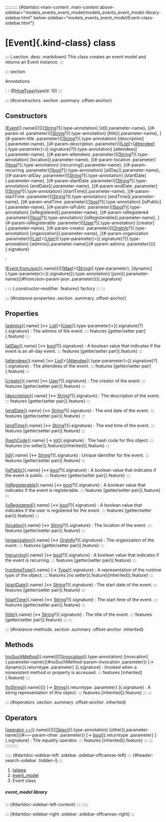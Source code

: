 :::::::::: {#dartdoc-main-content .main-content above-sidebar="models_events_event_model/models_events_event_model-library-sidebar.html" below-sidebar="models_events_event_model/Event-class-sidebar.html"}
<div>

# [Event]{.kind-class} class

</div>

::: {.section .desc .markdown}
This class creates an event model and returns an Event instance.
:::

::: section

Annotations

:   -   @[HiveType](https://pub.dev/documentation/hive/2.2.3/hive/HiveType-class.html)(typeId:
        10)
:::

::: {#constructors .section .summary .offset-anchor}
## Constructors

[[Event](../models_events_event_model/Event/Event.html)]{.name}[({[[[String](https://api.flutter.dev/flutter/dart-core/String-class.html)?]{.type-annotation} [id]{.parameter-name}, ]{#-param-id .parameter}[[[String](https://api.flutter.dev/flutter/dart-core/String-class.html)?]{.type-annotation} [title]{.parameter-name}, ]{#-param-title .parameter}[[[String](https://api.flutter.dev/flutter/dart-core/String-class.html)?]{.type-annotation} [description]{.parameter-name}, ]{#-param-description .parameter}[[[List](https://api.flutter.dev/flutter/dart-core/List-class.html)[\<[[Attendee](../models_events_event_model/Attendee-class.html)]{.type-parameter}\>]{.signature}?]{.type-annotation} [attendees]{.parameter-name}, ]{#-param-attendees .parameter}[[[String](https://api.flutter.dev/flutter/dart-core/String-class.html)?]{.type-annotation} [location]{.parameter-name}, ]{#-param-location .parameter}[[[bool](https://api.flutter.dev/flutter/dart-core/bool-class.html)?]{.type-annotation} [recurring]{.parameter-name}, ]{#-param-recurring .parameter}[[[bool](https://api.flutter.dev/flutter/dart-core/bool-class.html)?]{.type-annotation} [allDay]{.parameter-name}, ]{#-param-allDay .parameter}[[[String](https://api.flutter.dev/flutter/dart-core/String-class.html)?]{.type-annotation} [startDate]{.parameter-name}, ]{#-param-startDate .parameter}[[[String](https://api.flutter.dev/flutter/dart-core/String-class.html)?]{.type-annotation} [endDate]{.parameter-name}, ]{#-param-endDate .parameter}[[[String](https://api.flutter.dev/flutter/dart-core/String-class.html)?]{.type-annotation} [startTime]{.parameter-name}, ]{#-param-startTime .parameter}[[[String](https://api.flutter.dev/flutter/dart-core/String-class.html)?]{.type-annotation} [endTime]{.parameter-name}, ]{#-param-endTime .parameter}[[[bool](https://api.flutter.dev/flutter/dart-core/bool-class.html)?]{.type-annotation} [isPublic]{.parameter-name}, ]{#-param-isPublic .parameter}[[[bool](https://api.flutter.dev/flutter/dart-core/bool-class.html)?]{.type-annotation} [isRegistered]{.parameter-name}, ]{#-param-isRegistered .parameter}[[[bool](https://api.flutter.dev/flutter/dart-core/bool-class.html)?]{.type-annotation} [isRegisterable]{.parameter-name}, ]{#-param-isRegisterable .parameter}[[[User](../models_user_user_info/User-class.html)?]{.type-annotation} [creator]{.parameter-name}, ]{#-param-creator .parameter}[[[OrgInfo](../models_organization_org_info/OrgInfo-class.html)?]{.type-annotation} [organization]{.parameter-name}, ]{#-param-organization .parameter}[[[List](https://api.flutter.dev/flutter/dart-core/List-class.html)[\<[[User](../models_user_user_info/User-class.html)]{.type-parameter}\>]{.signature}?]{.type-annotation} [admins]{.parameter-name}]{#-param-admins .parameter}})]{.signature}

:   

[[Event.fromJson](../models_events_event_model/Event/Event.fromJson.html)]{.name}[([[[Map](https://api.flutter.dev/flutter/dart-core/Map-class.html)[\<[[String](https://api.flutter.dev/flutter/dart-core/String-class.html)]{.type-parameter}, [dynamic]{.type-parameter}\>]{.signature}]{.type-annotation} [json]{.parameter-name}]{#fromJson-param-json .parameter})]{.signature}

:   ::: {.constructor-modifier .features}
    factory
    :::
:::

::: {#instance-properties .section .summary .offset-anchor}
## Properties

[[admins](../models_events_event_model/Event/admins.html)]{.name} [↔ [List](https://api.flutter.dev/flutter/dart-core/List-class.html)[\<[[User](../models_user_user_info/User-class.html)]{.type-parameter}\>]{.signature}?]{.signature}
:   The admins of the event.
    ::: features
    [getter/setter pair]{.feature}
    :::

[[allDay](../models_events_event_model/Event/allDay.html)]{.name} [↔ [bool](https://api.flutter.dev/flutter/dart-core/bool-class.html)?]{.signature}
:   A boolean value that indicates if the event is an all-day event.
    ::: features
    [getter/setter pair]{.feature}
    :::

[[attendees](../models_events_event_model/Event/attendees.html)]{.name} [↔ [List](https://api.flutter.dev/flutter/dart-core/List-class.html)[\<[[Attendee](../models_events_event_model/Attendee-class.html)]{.type-parameter}\>]{.signature}?]{.signature}
:   The attendees of the event.
    ::: features
    [getter/setter pair]{.feature}
    :::

[[creator](../models_events_event_model/Event/creator.html)]{.name} [↔ [User](../models_user_user_info/User-class.html)?]{.signature}
:   The creator of the event.
    ::: features
    [getter/setter pair]{.feature}
    :::

[[description](../models_events_event_model/Event/description.html)]{.name} [↔ [String](https://api.flutter.dev/flutter/dart-core/String-class.html)?]{.signature}
:   The description of the event.
    ::: features
    [getter/setter pair]{.feature}
    :::

[[endDate](../models_events_event_model/Event/endDate.html)]{.name} [↔ [String](https://api.flutter.dev/flutter/dart-core/String-class.html)?]{.signature}
:   The end date of the event.
    ::: features
    [getter/setter pair]{.feature}
    :::

[[endTime](../models_events_event_model/Event/endTime.html)]{.name} [↔ [String](https://api.flutter.dev/flutter/dart-core/String-class.html)?]{.signature}
:   The end time of the event.
    ::: features
    [getter/setter pair]{.feature}
    :::

[[hashCode](https://api.flutter.dev/flutter/dart-core/Object/hashCode.html)]{.name} [→ [int](https://api.flutter.dev/flutter/dart-core/int-class.html)]{.signature}
:   The hash code for this object.
    ::: features
    [no setter]{.feature}[inherited]{.feature}
    :::

[[id](../models_events_event_model/Event/id.html)]{.name} [↔ [String](https://api.flutter.dev/flutter/dart-core/String-class.html)?]{.signature}
:   Unique identifier for the event.
    ::: features
    [getter/setter pair]{.feature}
    :::

[[isPublic](../models_events_event_model/Event/isPublic.html)]{.name} [↔ [bool](https://api.flutter.dev/flutter/dart-core/bool-class.html)?]{.signature}
:   A boolean value that indicates if the event is public.
    ::: features
    [getter/setter pair]{.feature}
    :::

[[isRegisterable](../models_events_event_model/Event/isRegisterable.html)]{.name} [↔ [bool](https://api.flutter.dev/flutter/dart-core/bool-class.html)?]{.signature}
:   A boolean value that indicates if the event is registerable.
    ::: features
    [getter/setter pair]{.feature}
    :::

[[isRegistered](../models_events_event_model/Event/isRegistered.html)]{.name} [↔ [bool](https://api.flutter.dev/flutter/dart-core/bool-class.html)?]{.signature}
:   A boolean value that indicates if the user is registered for the
    event.
    ::: features
    [getter/setter pair]{.feature}
    :::

[[location](../models_events_event_model/Event/location.html)]{.name} [↔ [String](https://api.flutter.dev/flutter/dart-core/String-class.html)?]{.signature}
:   The location of the event.
    ::: features
    [getter/setter pair]{.feature}
    :::

[[organization](../models_events_event_model/Event/organization.html)]{.name} [↔ [OrgInfo](../models_organization_org_info/OrgInfo-class.html)?]{.signature}
:   The organization of the event.
    ::: features
    [getter/setter pair]{.feature}
    :::

[[recurring](../models_events_event_model/Event/recurring.html)]{.name} [↔ [bool](https://api.flutter.dev/flutter/dart-core/bool-class.html)?]{.signature}
:   A boolean value that indicates if the event is recurring.
    ::: features
    [getter/setter pair]{.feature}
    :::

[[runtimeType](https://api.flutter.dev/flutter/dart-core/Object/runtimeType.html)]{.name} [→ [Type](https://api.flutter.dev/flutter/dart-core/Type-class.html)]{.signature}
:   A representation of the runtime type of the object.
    ::: features
    [no setter]{.feature}[inherited]{.feature}
    :::

[[startDate](../models_events_event_model/Event/startDate.html)]{.name} [↔ [String](https://api.flutter.dev/flutter/dart-core/String-class.html)?]{.signature}
:   The start date of the event.
    ::: features
    [getter/setter pair]{.feature}
    :::

[[startTime](../models_events_event_model/Event/startTime.html)]{.name} [↔ [String](https://api.flutter.dev/flutter/dart-core/String-class.html)?]{.signature}
:   The start time of the event.
    ::: features
    [getter/setter pair]{.feature}
    :::

[[title](../models_events_event_model/Event/title.html)]{.name} [↔ [String](https://api.flutter.dev/flutter/dart-core/String-class.html)?]{.signature}
:   The title of the event.
    ::: features
    [getter/setter pair]{.feature}
    :::
:::

::: {#instance-methods .section .summary .offset-anchor .inherited}
## Methods

[[noSuchMethod](https://api.flutter.dev/flutter/dart-core/Object/noSuchMethod.html)]{.name}[([[[Invocation](https://api.flutter.dev/flutter/dart-core/Invocation-class.html)]{.type-annotation} [invocation]{.parameter-name}]{#noSuchMethod-param-invocation .parameter}) [→ dynamic]{.returntype .parameter} ]{.signature}
:   Invoked when a nonexistent method or property is accessed.
    ::: features
    [inherited]{.feature}
    :::

[[toString](https://api.flutter.dev/flutter/dart-core/Object/toString.html)]{.name}[() [→ [String](https://api.flutter.dev/flutter/dart-core/String-class.html)]{.returntype .parameter} ]{.signature}
:   A string representation of this object.
    ::: features
    [inherited]{.feature}
    :::
:::

::: {#operators .section .summary .offset-anchor .inherited}
## Operators

[[operator ==](https://api.flutter.dev/flutter/dart-core/Object/operator_equals.html)]{.name}[([[[Object](https://api.flutter.dev/flutter/dart-core/Object-class.html)]{.type-annotation} [other]{.parameter-name}]{#==-param-other .parameter}) [→ [bool](https://api.flutter.dev/flutter/dart-core/bool-class.html)]{.returntype .parameter} ]{.signature}
:   The equality operator.
    ::: features
    [inherited]{.feature}
    :::
:::
::::::::::

::::: {#dartdoc-sidebar-left .sidebar .sidebar-offcanvas-left}
::: {#header-search-sidebar .hidden-l}
:::

1.  [talawa](../index.html)
2.  [event_model](../models_events_event_model/)
3.  Event class

##### event_model library

::: {#dartdoc-sidebar-left-content}
:::
:::::

::: {#dartdoc-sidebar-right .sidebar .sidebar-offcanvas-right}
:::
